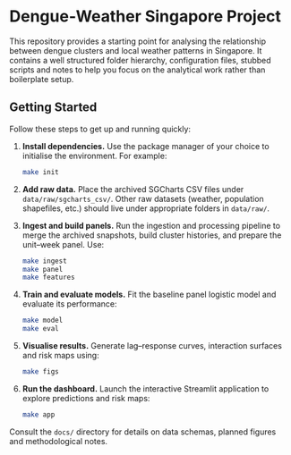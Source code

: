 # Dengue‐Weather Singapore Project

This repository provides a starting point for analysing the relationship between
dengue clusters and local weather patterns in Singapore.  It contains a well
structured folder hierarchy, configuration files, stubbed scripts and notes to
help you focus on the analytical work rather than boilerplate setup.

## Getting Started

Follow these steps to get up and running quickly:

1. **Install dependencies.** Use the package manager of your choice to
   initialise the environment.  For example:
   ```bash
   make init
   ```

2. **Add raw data.** Place the archived SGCharts CSV files under
   `data/raw/sgcharts_csv/`.  Other raw datasets (weather, population
   shapefiles, etc.) should live under appropriate folders in `data/raw/`.

3. **Ingest and build panels.** Run the ingestion and processing pipeline to
   merge the archived snapshots, build cluster histories, and prepare the
   unit–week panel.  Use:
   ```bash
   make ingest
   make panel
   make features
   ```

4. **Train and evaluate models.** Fit the baseline panel logistic model and
   evaluate its performance:
   ```bash
   make model
   make eval
   ```

5. **Visualise results.** Generate lag–response curves, interaction surfaces
   and risk maps using:
   ```bash
   make figs
   ```

6. **Run the dashboard.** Launch the interactive Streamlit application to
   explore predictions and risk maps:
   ```bash
   make app
   ```

Consult the `docs/` directory for details on data schemas, planned figures
and methodological notes.
